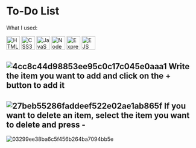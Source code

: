# To-Do List
What I used:

<p align="left">
<a href="https://developer.mozilla.org/en-US/docs/Glossary/HTML5" target="_blank" rel="noreferrer"><img src="https://raw.githubusercontent.com/danielcranney/readme-generator/main/public/icons/skills/html5-colored.svg" width="36" height="36" alt="HTML5" /></a> 
<a href="https://developer.mozilla.org/en-US/docs/Web/CSS" target="_blank" rel="noreferrer"><img src="https://raw.githubusercontent.com/danielcranney/readme-generator/main/public/icons/skills/css3-colored.svg" width="36" height="36" alt="CSS3" /></a>
<a href="https://developer.mozilla.org/en-US/docs/Web/JavaScript" target="_blank" rel="noreferrer"><img src="https://raw.githubusercontent.com/danielcranney/readme-generator/main/public/icons/skills/javascript-colored.svg" width="36" height="36" alt="JavaScript" /></a>
<a href="https://nodejs.org/en/" target="_blank" rel="noreferrer"><img src="https://raw.githubusercontent.com/danielcranney/readme-generator/main/public/icons/skills/nodejs-colored.svg" width="36" height="36" alt="NodeJs"/></a>
<a href="https://expressjs.com/" rel="nofollow"><img src="https://raw.githubusercontent.com/danielcranney/readme-generator/main/public/icons/skills/express-colored-dark.svg" width="36" height="36" alt="Express" style="max-width: 100%;"></a>
<a href="https://ejs.co/" rel="nofollow"><img src="https://encrypted-tbn0.gstatic.com/images?q=tbn:ANd9GcSt9ew0h7w66Rer66EasIYeo23tncThSQmvHlBhK-yRcazVpX-o6iIFgiHySAz60kOU0DA&usqp=CAU" width="36" height="36" alt="EJS" style="max-width: 100%;"></a>
</p>



![4cc8c44d98853ee95c0c17c045e0aaa1](https://user-images.githubusercontent.com/91401714/184386571-94994637-3724-4901-bbbb-29cbc1fb4069.png)
Write the item you want to add and click on the + button to add it
---
![27beb55286faddeef522e02ae1ab865f](https://user-images.githubusercontent.com/91401714/184386582-f5506f2f-bff0-4c5b-9cf1-48697cc6ca33.png)
If you want to delete an item, select the item you want to delete and press -
---
![03299ee38ba6c5f456b264ba7094bb5e](https://user-images.githubusercontent.com/91401714/184386598-1134d974-5bb0-4954-bc03-89de34830ea0.png)

